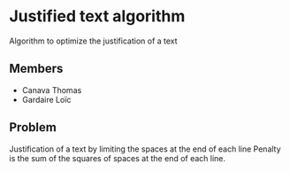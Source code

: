 # Justified text algorithm

Algorithm to optimize the justification of a text

## Members

- Canava Thomas
- Gardaire Loïc

## Problem

Justification of a text by limiting the spaces at the end of each line
Penalty is the sum of the squares of spaces at the end of each line.
